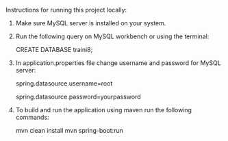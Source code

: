 Instructions for running this project locally:
1. Make sure MySQL server is installed on your system.
2. Run the following query on MySQL workbench or using the terminal:
   
    CREATE DATABASE traini8;
4. In application.properties file change username and password for MySQL server:
   
    spring.datasource.username=root
   
    spring.datasource.password=yourpassword
6. To build and run the application using maven run the following commands:
   
    mvn clean install
    mvn spring-boot:run


